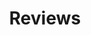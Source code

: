 ---
title: Reviews
description: If for some reason you want my opinion on something, here you go...
image: containers.jpg

# Badge style
style:
    background: "#FFD700"
    color: "#fff"
---